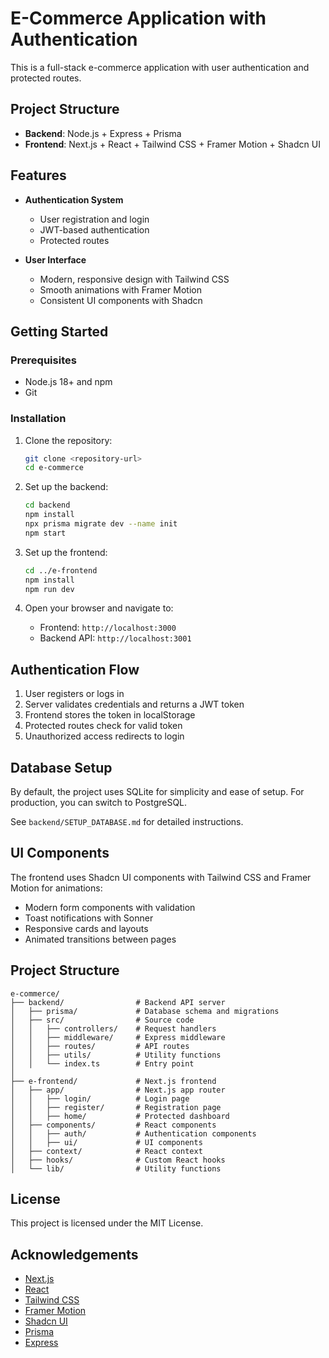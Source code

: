 # E-Commerce Application with Authentication

This is a full-stack e-commerce application with user authentication and protected routes.

## Project Structure

- **Backend**: Node.js + Express + Prisma
- **Frontend**: Next.js + React + Tailwind CSS + Framer Motion + Shadcn UI

## Features

- **Authentication System**
  - User registration and login
  - JWT-based authentication
  - Protected routes

- **User Interface**
  - Modern, responsive design with Tailwind CSS
  - Smooth animations with Framer Motion
  - Consistent UI components with Shadcn

## Getting Started

### Prerequisites

- Node.js 18+ and npm
- Git

### Installation

1. Clone the repository:
   ```bash
   git clone <repository-url>
   cd e-commerce
   ```

2. Set up the backend:
   ```bash
   cd backend
   npm install
   npx prisma migrate dev --name init
   npm start
   ```

3. Set up the frontend:
   ```bash
   cd ../e-frontend
   npm install
   npm run dev
   ```

4. Open your browser and navigate to:
   - Frontend: `http://localhost:3000`
   - Backend API: `http://localhost:3001`

## Authentication Flow

1. User registers or logs in
2. Server validates credentials and returns a JWT token
3. Frontend stores the token in localStorage
4. Protected routes check for valid token
5. Unauthorized access redirects to login

## Database Setup

By default, the project uses SQLite for simplicity and ease of setup. For production, you can switch to PostgreSQL.

See `backend/SETUP_DATABASE.md` for detailed instructions.

## UI Components

The frontend uses Shadcn UI components with Tailwind CSS and Framer Motion for animations:

- Modern form components with validation
- Toast notifications with Sonner
- Responsive cards and layouts
- Animated transitions between pages

## Project Structure

```
e-commerce/
├── backend/                # Backend API server
│   ├── prisma/             # Database schema and migrations
│   ├── src/                # Source code
│   │   ├── controllers/    # Request handlers
│   │   ├── middleware/     # Express middleware
│   │   ├── routes/         # API routes
│   │   ├── utils/          # Utility functions
│   │   └── index.ts        # Entry point
│
├── e-frontend/             # Next.js frontend
│   ├── app/                # Next.js app router
│   │   ├── login/          # Login page
│   │   ├── register/       # Registration page
│   │   ├── home/           # Protected dashboard
│   ├── components/         # React components
│   │   ├── auth/           # Authentication components
│   │   ├── ui/             # UI components
│   ├── context/            # React context
│   ├── hooks/              # Custom React hooks
│   └── lib/                # Utility functions
```

## License

This project is licensed under the MIT License.

## Acknowledgements

- [Next.js](https://nextjs.org/)
- [React](https://reactjs.org/)
- [Tailwind CSS](https://tailwindcss.com/)
- [Framer Motion](https://www.framer.com/motion/)
- [Shadcn UI](https://ui.shadcn.com/)
- [Prisma](https://www.prisma.io/)
- [Express](https://expressjs.com/)
